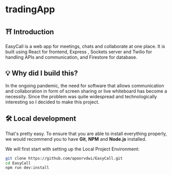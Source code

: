 # tradingApp

## ⛩ Introduction

EasyCall is a web app for meetings, chats and collaborate at one place. It is built using React for frontend, Express , Sockets server and Twilio for handling APIs and communication, and Firestore for database.

## 💡 Why did I build this?

In the ongoing pandemic, the need for software that allows communication and collaboration in form of screen sharing or live whiteboard has become a necessity. Since the problem was quite widespread and technologically interesting so I decided to make this project.

## 🛠️ Local development

That's pretty easy. To ensure that you are able to install everything properly, we would recommend you to have <b>Git</b>, <b>NPM</b> and <b>Node.js</b> installed.

We will first start with setting up the Local Project Environment:

```sh
git clone https://github.com/apoorvdwi/EasyCall.git
cd EasyCall
npm run dev:install
```
